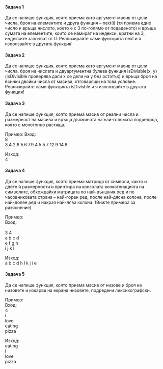 #### Задача 1
Да се напише функция, която приема като аргумент масив от цели числа, броя на елементите и друга функция – next(i) (тя приема едно число и връща числото, което е с 3 по-голямо от подаденото) и връща сумата на елементите, които се намират на индекси, кратни на 3, индексите започват от 0. 
Реализирайте сами функцията next и я използвайте в другата функция!

#### Задача 2
Да се напише функция, която приема като аргумент масив от цели числа, броя на числата и двуаргументна булева функция isDivisble(x, y)   (isDivisible проверява дали x се дели на y без остатък) и връща броя на всички двойки числа от масива, отговарящи на това условие.
Реализирайте сами функцията isDivisble и я използвайте в другата функция!

#### Задача 3
Да се напише функция, която приема масив от реални числа и размерност на масива и връща дължината на най-голямата подредица, която е монотонно растяща.

Пример:
Вход:</br>
8</br>
3.4 2.8 5.6 7.9 4.5 5.7 12.9 14.6</br>

Изход:</br>
4</br>

#### Задача 4
Да се напише функция, която приема матрица от символи, както и двете й размерности и принтира на конзолата конкатенацията на символите, обхождайки матрицата по най-външния ред и по часовниковата страна – най-горен ред, после най-дясна колона, после най-долен ред и накрая най-лява колона. (Вижте примера за разяснение)

Пример:</br>
Вход:</br>	
3 4</br>
a b c d</br>
e f g h</br>
i j k l</br>

Изход:</br>
a b c d h l k j i e</br>

#### Задача 5
Да се напише функция, която приема масив от низове и броя на низовете и изкарва на екрана низовете, подредени лексикографски.

Пример:</br>
Вход:</br>
4</br>
i</br>
love</br>
eating</br>
pizza</br>

Изход:</br>
eating</br>
i</br>
love</br>
pizza</br>
